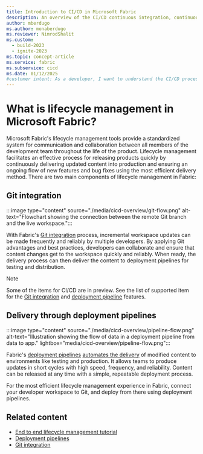 ```yaml
---
title: Introduction to CI/CD in Microsoft Fabric
description: An overview of the CI/CD continuous integration, continuous deployment as part of the Application lifecycle management (ALM) cycle process in Microsoft Fabric.
author: mberdugo
ms.author: monaberdugo
ms.reviewer: NimrodShalit
ms.custom:
  - build-2023
  - ignite-2023
ms.topic: concept-article
ms.service: fabric
ms.subservice: cicd
ms.date: 01/12/2025
#customer intent: As a developer, I want to understand the CI/CD process in Microsoft Fabric so that I can efficiently manage the lifecycle of my applications.
---
```


# What is lifecycle management in Microsoft Fabric?

Microsoft Fabric's lifecycle management tools provide a standardized system for communication and collaboration between all members of the development team throughout the life of the product. Lifecycle management facilitates an effective process for releasing products quickly by continuously delivering updated content into production and ensuring an ongoing flow of new features and bug fixes using the most efficient delivery method. There are two main components of lifecycle management in Fabric:

## Git integration

:::image type="content" source="./media/cicd-overview/git-flow.png" alt-text="Flowchart showing the connection between the remote Git branch and the live workspace.":::

With Fabric's [Git integration](./git-integration/intro-to-git-integration.md) process, incremental workspace updates can be made frequently and reliably by multiple developers. By applying Git advantages and best practices, developers can collaborate and ensure that content changes get to the workspace quickly and reliably. When ready, the delivery process can then deliver the content to deployment pipelines for testing and distribution.

> [!NOTE]
> Some of the items for CI/CD are in preview. See the list of supported item for the [Git integration](./git-integration/intro-to-git-integration.md#supported-items) and [deployment pipeline](./deployment-pipelines/intro-to-deployment-pipelines.md#supported-items) features.

## Delivery through deployment pipelines

:::image type="content" source="./media/cicd-overview/pipeline-flow.png" alt-text="Illustration showing the flow of data in a deployment pipeline from data to app." lightbox="media/cicd-overview/pipeline-flow.png":::

Fabric's [deployment pipelines](./deployment-pipelines/intro-to-deployment-pipelines.md) [automates the delivery](./deployment-pipelines/pipeline-automation.md) of modified content to environments like testing and production. It allows teams to produce updates in short cycles with high speed, frequency, and reliability. Content can be released at any time with a simple, repeatable deployment process.

For the most efficient lifecycle management experience in Fabric, connect your developer workspace to Git, and deploy from there using deployment pipelines.

## Related content

* [End to end lifecycle management tutorial](./cicd-tutorial.md)
* [Deployment pipelines](./deployment-pipelines/intro-to-deployment-pipelines.md)
* [Git integration](./git-integration/intro-to-git-integration.md)
